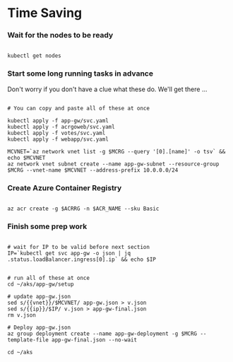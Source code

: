 # Time Saving

### Wait for the nodes to be ready

```

kubectl get nodes

```

### Start some long running tasks in advance

Don't worry if you don't have a clue what these do. We'll get there ...

```

# You can copy and paste all of these at once

kubectl apply -f app-gw/svc.yaml
kubectl apply -f acrgoweb/svc.yaml
kubectl apply -f votes/svc.yaml
kubectl apply -f webapp/svc.yaml

MCVNET=`az network vnet list -g $MCRG --query '[0].[name]' -o tsv` && echo $MCVNET
az network vnet subnet create --name app-gw-subnet --resource-group $MCRG --vnet-name $MCVNET --address-prefix 10.0.0.0/24

```

### Create Azure Container Registry

```

az acr create -g $ACRRG -n $ACR_NAME --sku Basic

```

### Finish some prep work

```

# wait for IP to be valid before next section
IP=`kubectl get svc app-gw -o json | jq .status.loadBalancer.ingress[0].ip` && echo $IP

```

```

# run all of these at once
cd ~/aks/app-gw/setup

# update app-gw.json
sed s/{{vnet}}/$MCVNET/ app-gw.json > v.json
sed s/{{ip}}/$IP/ v.json > app-gw-final.json
rm v.json

# Deploy app-gw.json
az group deployment create --name app-gw-deployment -g $MCRG --template-file app-gw-final.json --no-wait

cd ~/aks

```

